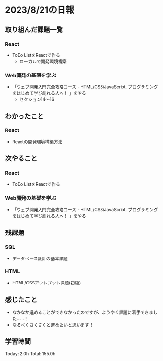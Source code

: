 # 2023/8/21の日報
## 取り組んだ課題一覧
### React
* ToDo ListをReactで作る
    * ローカルで開発環境構築
### Web開発の基礎を学ぶ
* 「ウェブ開発入門完全攻略コース - HTML/CSS/JavaScript. プログラミングをはじめて学び創れる人へ！ 」をやる
    * セクション14～16
## わかったこと
### React
* Reactの開発環境構築方法
## 次やること
### React
* ToDo ListをReactで作る
### Web開発の基礎を学ぶ
* 「ウェブ開発入門完全攻略コース - HTML/CSS/JavaScript. プログラミングをはじめて学び創れる人へ！ 」をやる
## 残課題
### SQL
* データベース設計の基本課題
### HTML
* HTML/CSSアウトプット課題(初級)
## 感じたこと
* なかなか進めることができなかったのですが、ようやく課題に着手できました……！
* なるべくさくさくと進めたいと思います！
## 学習時間
Today: 2.0h
Total: 155.0h
